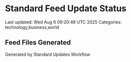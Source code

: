 # Standard Feed Update Status
Last updated: Wed Aug  6 09:20:48 UTC 2025
Categories: technology,business,world

## Feed Files Generated

Generated by Standard Updates Workflow
